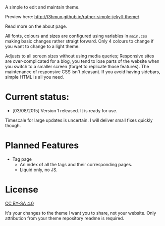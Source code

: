A simple to edit and maintain theme.

Preview here:
http://t3hmun.github.io/rather-simple-jekyll-theme/

Read more on the about page.

All fonts, colours and sizes are configured using variables in `main.css` making basic changes rather straigt forward.
Only 4 colours to change if you want to change to a light theme.

Adjusts to all screen sizes without using media queries; Responsive sites are over-complicated for a blog, you tend to lose parts of the website when you switch to a smaller screen (forget to replicate those features). The maintenance of responsive CSS isn't pleasant. If you avoid having sidebars, simple HTML is all you  need.

# Current status:

* [03/08/2015]  Version 1 released. It is ready for use.

Timescale for large updates is uncertain.
I will deliver small fixes quickly though.

# Planned Features
* Tag page
  * An index of all the tags and their corresponding pages.
  * Liquid only, no JS.

# License

[CC BY-SA 4.0](http://creativecommons.org/licenses/by-sa/4.0/)

It's your changes to the theme I want you to share, not your website. Only attribution from your theme repository readme is required.
  
